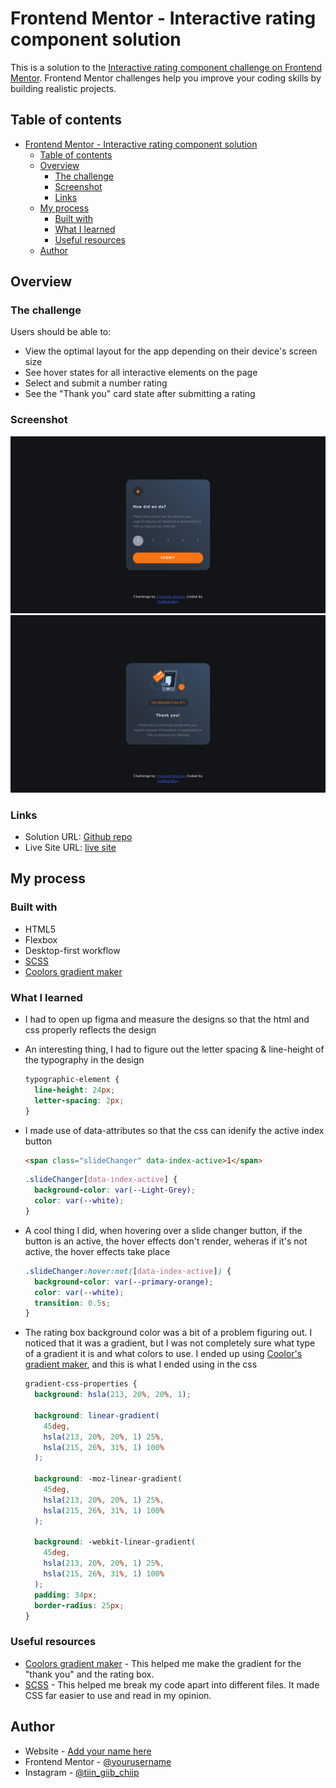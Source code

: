 # Frontend Mentor - Interactive rating component solution

This is a solution to the [Interactive rating component challenge on Frontend Mentor](https://www.frontendmentor.io/challenges/interactive-rating-component-koxpeBUmI). Frontend Mentor challenges help you improve your coding skills by building realistic projects.

## Table of contents

- [Frontend Mentor - Interactive rating component solution](#frontend-mentor---interactive-rating-component-solution)
  - [Table of contents](#table-of-contents)
  - [Overview](#overview)
    - [The challenge](#the-challenge)
    - [Screenshot](#screenshot)
    - [Links](#links)
  - [My process](#my-process)
    - [Built with](#built-with)
    - [What I learned](#what-i-learned)
    - [Useful resources](#useful-resources)
  - [Author](#author)

## Overview

### The challenge

Users should be able to:

- View the optimal layout for the app depending on their device's screen size
- See hover states for all interactive elements on the page
- Select and submit a number rating
- See the "Thank you" card state after submitting a rating

### Screenshot

![](./screenshot.png)
![](./thank-you-box.png)

### Links

- Solution URL: [Github repo](https://github.com/ThaBeanBoy/Front-End-Mentor-Interactive-Rating-Component.git)
- Live Site URL: [live site](https://thabeanboy.github.io/Front-End-Mentor-Interactive-Rating-Component/)

## My process

### Built with

- HTML5
- Flexbox
- Desktop-first workflow
- [SCSS](https://sass-lang.com/)
- [Coolors gradient maker](https://coolors.co/gradient-maker)

### What I learned

- I had to open up figma and measure the designs so that the html and css properly reflects the design
- An interesting thing, I had to figure out the letter spacing & line-height of the typography in the design

  ```css
  typographic-element {
    line-height: 24px;
    letter-spacing: 2px;
  }
  ```

- I made use of data-attributes so that the css can idenify the active index button

  ```html
  <span class="slideChanger" data-index-active>1</span>
  ```

  ```css
  .slideChanger[data-index-active] {
    background-color: var(--Light-Grey);
    color: var(--white);
  }
  ```

- A cool thing I did, when hovering over a slide changer button, if the button is an active, the hover effects don't render, weheras if it's not active, the hover effects take place

  ```css
  .slideChanger:hover:not([data-index-active]) {
    background-color: var(--primary-orange);
    color: var(--white);
    transition: 0.5s;
  }
  ```

- The rating box background color was a bit of a problem figuring out. I noticed that it was a gradient, but I was not completely sure what type of a gradient it is and what colors to use. I ended up using [Coolor's gradient maker](https://coolors.co/gradient-maker/29323d-3a4b62?position=25,100&opacity=100,100&type=linear&rotation=45), and this is what I ended using in the css

  ```css
  gradient-css-properties {
    background: hsla(213, 20%, 20%, 1);

    background: linear-gradient(
      45deg,
      hsla(213, 20%, 20%, 1) 25%,
      hsla(215, 26%, 31%, 1) 100%
    );

    background: -moz-linear-gradient(
      45deg,
      hsla(213, 20%, 20%, 1) 25%,
      hsla(215, 26%, 31%, 1) 100%
    );

    background: -webkit-linear-gradient(
      45deg,
      hsla(213, 20%, 20%, 1) 25%,
      hsla(215, 26%, 31%, 1) 100%
    );
    padding: 34px;
    border-radius: 25px;
  }
  ```

### Useful resources

- [Coolors gradient maker](https://www.example.com) - This helped me make the gradient for the "thank you" and the rating box.
- [SCSS](https://sass-lang.com/) - This helped me break my code apart into different files. It made CSS far easier to use and read in my opinion.

## Author

- Website - [Add your name here](https://github.com/ThaBeanBoy)
- Frontend Mentor - [@yourusername](https://www.frontendmentor.io/profile/yourusername)
- Instagram - [@tiin_giib_chiip](https://www.instagram.com/tiin_giib_chiip/)
